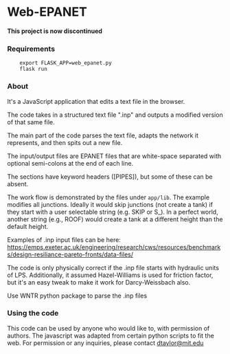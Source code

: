 # Web-EPANET

**This project is now discontinued**

### Requirements

```
    export FLASK_APP=web_epanet.py
    flask run
```

### About

It's a JavaScript application that edits a text file in the browser.

The code takes in a structured text file ".inp" and outputs a modified version of that same file. 

The main part of the code parses the text file, adapts the network it represents, and then spits out a new file. 

The input/output files are EPANET files that are white-space separated with optional semi-colons at the end of each line. 

The sections have keyword headers ([PIPES]), but some of these can be absent. 

The work flow is demonstrated by the files under `app/lib`. The example modifies all junctions. Ideally it would skip junctions (not create a tank) if they start with a user selectable string (e.g. SKIP or S_). In a perfect world, another string (e.g., ROOF) would create a tank at a different height than the default height. 

Examples of .inp input files can be here: https://emps.exeter.ac.uk/engineering/research/cws/resources/benchmarks/design-resiliance-pareto-fronts/data-files/

The code is only physically correct if the .inp file starts with hydraulic units of LPS. Additionally, it assumed Hazel-Williams is used for friction factor, but it's an easy tweak to make it work for Darcy-Weissbach also.

Use WNTR python package to parse the .inp files

### Using the code 

This code can be used by anyone who would like to, with permission of authors. The javascript was adapted from certain python scripts to fit the web. For permission or any inquiries, please contact dtaylor@mit.edu 
